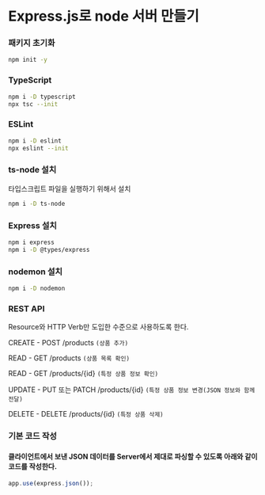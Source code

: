# Express.js로 node 서버 만들기

### 패키지 초기화
```zsh
npm init -y
```

### TypeScript 
```zsh
npm i -D typescript
npx tsc --init
```

### ESLint
```zsh
npm i -D eslint
npx eslint --init
```

### ts-node 설치
타입스크립트 파일을 실행하기 위해서 설치
```zsh
npm i -D ts-node
```

### Express 설치
```zsh
npm i express
npm i -D @types/express
```

### nodemon 설치
```zsh
npm i -D nodemon
```

### REST API
Resource와 HTTP Verb만 도입한 수준으로 사용하도록 한다.

CREATE - POST /products `(상품 추가)`

READ - GET /products `(상품 목록 확인)`

READ - GET /products/{id} `(특정 상품 정보 확인)`

UPDATE - PUT 또는 PATCH /products/{id} `(특정 상품 정보 변경(JSON 정보와 함께 전달)`

DELETE - DELETE /products/{id} `(특정 상품 삭제)`



### 기본 코드 작성

#### 클라이언트에서 보낸 JSON 데이터를 Server에서 제대로 파싱할 수 있도록 아래와 같이 코드를 작성한다.
```javascript
app.use(express.json());
```


